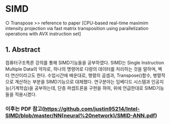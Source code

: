 # SIMD
○ Transpose
	>> reference to paper [CPU-based real-time maximim intensity projection via fast matrix transposition using parallelization operations with AVX instruction set]


## 1. Abstract
  컴퓨터구조특론 강의를 통해 SIMD기능들을 공부하였다. SIMD는 Single Instruction Multiple Data의 약자로, 하나의 명령어로 다량의 데이터를 처리하는 것을 말하며, 벡터 연산이라고도 한다. 수업시간에 배운대로, 행렬의 곱셈과, Transpose()함수, 병렬적으로 계산하는 부분을 SIMD기능으로 대체했다. 연구분야는 임베디드 시스템과 인공지능(기계학습)을 공부하는데, 단층 퍼셉트론을 구현을 하여, 위에 언급한대로 SIMD기능들을 적용시켰다.
  
 ### 이후는 PDF 참고(https://github.com/justin95214/Intel-SIMD/blob/master/NN(neural%20network)/SMID-ANN.pdf)
